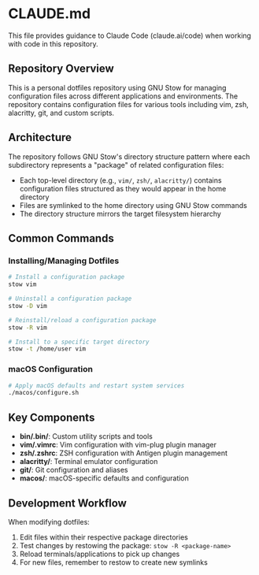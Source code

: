 # CLAUDE.md

This file provides guidance to Claude Code (claude.ai/code) when working with code in this repository.

## Repository Overview

This is a personal dotfiles repository using GNU Stow for managing configuration files across different applications and environments. The repository contains configuration files for various tools including vim, zsh, alacritty, git, and custom scripts.

## Architecture

The repository follows GNU Stow's directory structure pattern where each subdirectory represents a "package" of related configuration files:

- Each top-level directory (e.g., `vim/`, `zsh/`, `alacritty/`) contains configuration files structured as they would appear in the home directory
- Files are symlinked to the home directory using GNU Stow commands
- The directory structure mirrors the target filesystem hierarchy

## Common Commands

### Installing/Managing Dotfiles
```bash
# Install a configuration package
stow vim

# Uninstall a configuration package  
stow -D vim

# Reinstall/reload a configuration package
stow -R vim

# Install to a specific target directory
stow -t /home/user vim
```

### macOS Configuration
```bash
# Apply macOS defaults and restart system services
./macos/configure.sh
```

## Key Components

- **bin/.bin/**: Custom utility scripts and tools
- **vim/.vimrc**: Vim configuration with vim-plug plugin manager
- **zsh/.zshrc**: ZSH configuration with Antigen plugin management
- **alacritty/**: Terminal emulator configuration
- **git/**: Git configuration and aliases
- **macos/**: macOS-specific defaults and configuration

## Development Workflow

When modifying dotfiles:
1. Edit files within their respective package directories
2. Test changes by restowing the package: `stow -R <package-name>`
3. Reload terminals/applications to pick up changes
4. For new files, remember to restow to create new symlinks